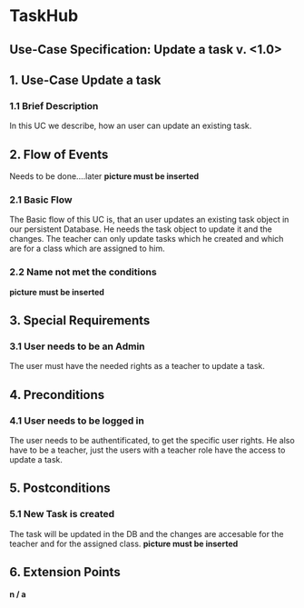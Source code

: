 # TaskHub
## Use-Case Specification: Update a task  v. <1.0>

## 1. Use-Case Update a task

### 1.1 Brief Description
In this UC we describe, how an user can update an existing task.

## 2. Flow of Events
Needs to be done....later
__picture must be inserted__

### 2.1 Basic Flow
The Basic flow of this UC is, that an user updates an existing task object in our persistent Database. He needs the task object to update it and the changes. The teacher can only update tasks which he created and which are for a class which are assigned to him.

### 2.2 Name not met the conditions
 __picture must be inserted__

## 3. Special Requirements
### 3.1 User needs to be an Admin
The user must have the needed rights as a teacher to update a task.

## 4. Preconditions
### 4.1 User needs to be logged in
The user needs to be authentificated, to get the specific user rights. He also have to be a teacher, just the users with a teacher role have the access to update a task.

## 5. Postconditions
### 5.1 New Task is created
The task will be updated in the DB and the changes are accesable for the teacher and for the assigned class.
 __picture must be inserted__
  
## 6. Extension Points

**n / a**
